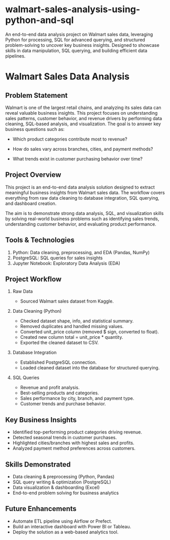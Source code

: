 # walmart-sales-analysis-using-python-and-sql
An end-to-end data analysis project on Walmart sales data, leveraging Python for processing, SQL for advanced querying, and structured problem-solving to uncover key business insights. Designed to showcase skills in data manipulation, SQL querying, and building efficient data pipelines.

# Walmart Sales Data Analysis
## Problem Statement

Walmart is one of the largest retail chains, and analyzing its sales data can reveal valuable business insights. This project focuses on understanding sales patterns, customer behavior, and revenue drivers by performing data cleaning, SQL-based analysis, and visualization. The goal is to answer key business questions such as:

* Which product categories contribute most to revenue?

* How do sales vary across branches, cities, and payment methods?

* What trends exist in customer purchasing behavior over time?

## Project Overview

This project is an end-to-end data analysis solution designed to extract meaningful business insights from Walmart sales data. The workflow covers everything from raw data cleaning to database integration, SQL querying, and dashboard creation.

The aim is to demonstrate strong data analysis, SQL, and visualization skills by solving real-world business problems such as identifying sales trends, understanding customer behavior, and evaluating product performance.

## Tools & Technologies
1. Python: Data cleaning, preprocessing, and EDA (Pandas, NumPy)
2. PostgreSQL: SQL queries for sales insights
3. Jupyter Notebook: Exploratory Data Analysis (EDA)


## Project Workflow

1. Raw Data
    * Sourced Walmart sales dataset from Kaggle.

2. Data Cleaning (Python)
    * Checked dataset shape, info, and statistical summary.
    * Removed duplicates and handled missing values.
    * Converted unit_price column (removed $ sign, converted to float).
    * Created new column total = unit_price * quantity.
    * Exported the cleaned dataset to CSV.

3. Database Integration
    * Established PostgreSQL connection.
    * Loaded cleaned dataset into the database for structured querying.

4. SQL Queries
   * Revenue and profit analysis.
   * Best-selling products and categories.
   * Sales performance by city, branch, and payment type.
   * Customer trends and purchase behavior.

## Key Business Insights

 * Identified top-performing product categories driving revenue.
 * Detected seasonal trends in customer purchases.
 * Highlighted cities/branches with highest sales and profits.
 * Analyzed payment method preferences across customers.


## Skills Demonstrated
  * Data cleaning & preprocessing (Python, Pandas)
  * SQL query writing & optimization (PostgreSQL)
  * Data visualization & dashboarding (Excel)
  * End-to-end problem solving for business analytics

## Future Enhancements
  * Automate ETL pipeline using Airflow or Prefect.
  * Build an interactive dashboard with Power BI or Tableau.
  * Deploy the solution as a web-based analytics tool.
